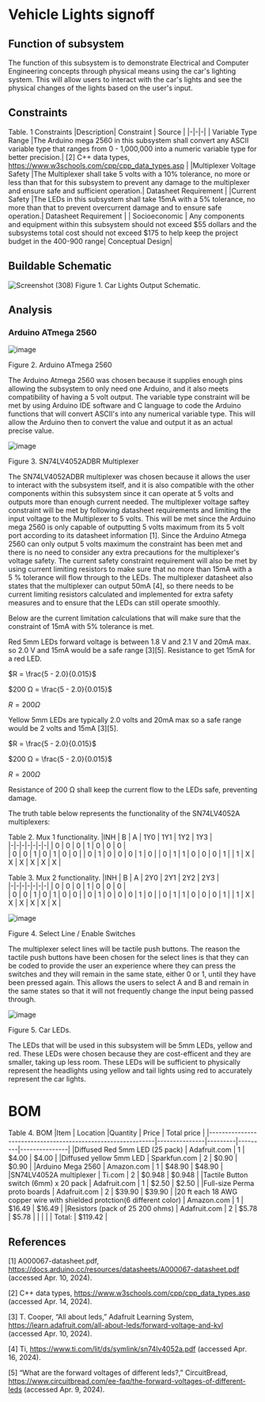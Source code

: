# Vehicle Lights signoff
## Function of subsystem 
The function of this subsystem is to demonstrate Electrical and Computer Engineering concepts through physical means using the car's lighting system. This will allow users to interact with the car's lights and see the physical changes of the lights based on the user's input.  

## Constraints
Table. 1 Constraints
|Description| Constraint | Source |
|-|-|-|
| Variable Type Range |The Arduino mega 2560 in this subsystem shall convert any ASCII variable type that ranges from 0 - 1,000,000 into a numeric variable type for better precision.| [2] C++ data types, https://www.w3schools.com/cpp/cpp_data_types.asp  |
|Multiplexer Voltage Safety |The Multiplexer shall take 5 volts with a 10% tolerance, no more or less than that for this subsystem to prevent any damage to the multiplexer and ensure safe and sufficient operation.| Datasheet Requirement |
|Current Safety |The LEDs in this subsystem shall take 15mA with a 5% tolerance, no more than that to prevent overcurrent damage and to ensure safe operation.| Datasheet Requirement  |
| Socioeconomic | Any components and equipment within this subsystem should not exceed $55 dollars and the subsystems total cost should not exceed $175 to help keep the project budget in the 400-900 range| Conceptual Design| 






      
## Buildable Schematic
![Screenshot (308)](https://github.com/abdoulm366/TTU-Capstone--Electrical-Class-Kit/assets/157627496/e14289f0-04e0-41b9-8048-9e0202440a65)
Figure 1. Car Lights Output Schematic. 


## Analysis 

### Arduino ATmega 2560
![image](https://github.com/abdoulm366/TTU-Capstone--Electrical-Class-Kit/assets/157627496/d0e7686c-21dd-4fcc-9fee-d720970ddbe7)

Figure 2. Arduino ATmega 2560

The Arduino Atmega 2560 was chosen because it supplies enough pins allowing the subsystem to only need one Arduino, and it also meets compatibility of having a 5 volt output. 
The variable type constraint will be met by using Arduino IDE software and C language to code the Arduino functions that will convert ASCII's into any numerical variable type. This will allow the Arduino then to convert the value and output it as an actual precise value. 

![image](https://github.com/abdoulm366/TTU-Capstone--Electrical-Class-Kit/assets/157627496/cfb00759-c936-40be-a4ed-3ab1712f1b45)

Figure 3. SN74LV4052ADBR Multiplexer

The SN74LV4052ADBR multiplexer was chosen because it allows the user to interact with the subsystem itself, and it is also compatible with the other components within this subsystem since it can operate at 5 volts and outputs more than enough current needed. The multiplexer voltage saftey constraint will be met by following datasheet requirements and limiting the input voltage to the Multiplexer to 5 volts. This will be met since the Arduino mega 2560 is only capable of outputting 5 volts maximum from its 5 volt port according to its datasheet information [1]. Since the Arduino Atmega 2560 can only output 5 volts maximum the constraint has been met and there is no need to consider any extra precautions for the multiplexer's voltage safety. 
The current safety constraint requirement will also be met by using current limiting resistors to make sure that no more than 15mA with a 5 % tolerance will flow through to the LEDs. The multiplexer datasheet also states that the multiplexer can output 50mA [4], so there needs to be current limiting resistors calculated and implemented for extra safety measures and to ensure that the LEDs can still operate smoothly. 

Below are the current limitation calculations that will make sure that the constraint of 15mA with 5% tolerance is met. 

Red 5mm LEDs forward voltage is between 1.8 V and 2.1 V and 20mA max. so 2.0 V and 15mA would be a safe range [3][5].
Resistance to get 15mA for a red LED.

$R  = \frac{5 - 2.0}{0.015}$

$200 Ω  = \frac{5 - 2.0}{0.015}$

$R = 200 Ω$

Yellow 5mm LEDs are typically 2.0 volts and 20mA max so a safe range would be 2 volts and 15mA [3][5].

$R  = \frac{5 - 2.0}{0.015}$

$200 Ω  = \frac{5 - 2.0}{0.015}$

$R = 200 Ω$

Resistance of 200 Ω shall keep the current flow to the LEDs safe, preventing damage. 


The truth table below represents the functionality of the SN74LV4052A multiplexers:

Table 2. Mux 1 functionality. 
|INH | B | A | 1Y0 | 1Y1 | 1Y2 | 1Y3 |                                               
|-|-|-|-|-|-|-|
| 0 | 0 | 0 | 1 | 0 | 0 | 0 |                        
| 0 | 0 | 1 | 0 | 1 | 0 | 0 |
| 0 | 1 | 0 | 0 | 0 | 1 | 0 |
| 0 | 1 | 1 | 0 | 0 | 0 | 1 |
| 1 | X | X | X | X | X | X |

Table 3. Mux 2 functionality. 
|INH | B | A | 2Y0 | 2Y1 | 2Y2 | 2Y3 |                                               
|-|-|-|-|-|-|-|
| 0 | 0 | 0 | 1 | 0 | 0 | 0 |                        
| 0 | 0 | 1 | 0 | 1 | 0 | 0 |
| 0 | 1 | 0 | 0 | 0 | 1 | 0 |
| 0 | 1 | 1 | 0 | 0 | 0 | 1 |
| 1 | X | X | X | X | X | X |

![image](https://github.com/abdoulm366/TTU-Capstone--Electrical-Class-Kit/assets/157627496/81fafd35-9ff0-4568-bc3c-0773f98e9089)

Figure 4. Select Line / Enable Switches

The multiplexer select lines will be tactile push buttons. The reason the tactile push buttons have been chosen for the select lines is that they can be coded to provide the user an experience where they can press the switches and they will remain in the same state, either 0 or 1, until they have been pressed again. This allows the users to select A and B and remain in the same states so that it will not  frequently change the input being passed through. 

![image](https://github.com/abdoulm366/TTU-Capstone--Electrical-Class-Kit/assets/157627496/c5ac830f-2bb1-4990-865d-90e1dc553631)

Figure 5. Car LEDs.

The LEDs that will be used in this subsystem will be 5mm LEDs, yellow and red. These LEDs were chosen because they are cost-efficent and they are smaller, taking up less room. These LEDs will be sufficient to physically represent the headlights using yellow and tail lights using red to accurately represent the car lights. 


# BOM 
Table 4. BOM
|Item                                                         |	Location	    |Quantity |	Price 	| Total price   |
|-------------------------------------------------------------|---------------|---------|---------|---------------|
|Diffused Red 5mm LED (25 pack)                               |	Adafruit.com	| 1	      | $4.00	  | $4.00         |
|Diffused yellow 5mm LED 	                                    | Sparkfun.com	| 2	    | $0.90	  | $0.90         |
|Arduino Mega 2560	                                          | Amazon.com	  | 1	      | $48.90	| $48.90        |
|SN74LV4052A multiplexer |	Ti.com	      | 2	      | $0.948	  | $0.948         |
|Tactile Button switch (6mm) x 20 pack                        |	Adafruit.com 	| 1	      | $2.50	  | $2.50         |
|Full-size Perma proto boards	                                | Adafruit.com	| 2	      | $39.90	| $39.90        |
|20 ft each 18 AWG copper wire with shielded protction(6 different color)                | Amazon.com	| 1	      | $16.49	| $16.49        |
|Resistors (pack of 25 200 ohms)	                                | Adafruit.com	| 2	      | $5.78 | $5.78        |
|		                                                          |               |         | Total:  |	$119.42       |

## References 

[1] A000067-datasheet.pdf, https://docs.arduino.cc/resources/datasheets/A000067-datasheet.pdf (accessed Apr. 10, 2024).   

[2] C++ data types, https://www.w3schools.com/cpp/cpp_data_types.asp (accessed Apr. 14, 2024).

[3] T. Cooper, “All about leds,” Adafruit Learning System, https://learn.adafruit.com/all-about-leds/forward-voltage-and-kvl (accessed Apr. 10, 2024). 

[4] Ti, https://www.ti.com/lit/ds/symlink/sn74lv4052a.pdf (accessed Apr. 16, 2024). 

[5] “What are the forward voltages of different leds?,” CircuitBread, https://www.circuitbread.com/ee-faq/the-forward-voltages-of-different-leds (accessed Apr. 9, 2024). 

 
